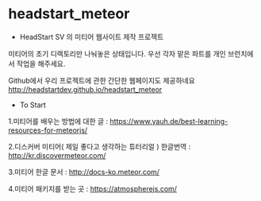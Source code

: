# headstart_meteor

- HeadStart SV 의 미티어 웹사이트 제작 프로젝트
 

미티어의 초기 디렉토리만 나눠놓은 상태입니다.
우선 각자 맡은 파트를 개인 브런치에서 작업을 해주세요.


Github에서 우리 프로젝트에 관한 간단한 웹페이지도 제공하네요
http://headstartdev.github.io/headstart_meteor


- To Start

1.미티어를 배우는 방법에 대한 글 : https://www.yauh.de/best-learning-resources-for-meteorjs/

2.디스커버 미티어( 제일 좋다고 생각하는 튜터리얼 ) 한글번역 : http://kr.discovermeteor.com/

3.미티어 한글 문서 : http://docs-ko.meteor.com/

4.미티어 패키지를 받는 곳 : https://atmospherejs.com/
